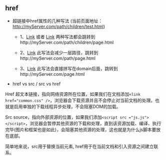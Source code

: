 ## href

* 超链接中href属性的几种写法
(当前页面地址：http://myServer.com/path/children/test.html)
  
  - 1、<a href="page.html">Link</a>  或者 <a href="./page.html">Link</a>
    两种写法都会跳转到http://myServer.com/path/children/page.html
    
  - 2、<a href="../page.html">Link</a>
    此写法会减少一层路径，跳转到http://myServer.com/path/page.html
    
  - 3、<a href="/page.html">Link</a>
    此写法会直接拼写在domain后面，跳转到http://myServer.com/page.html


* href vs src / src vs href

Href 超文本链接，指向网络资源所在位置，如果我们在文档添加`<link href="common.css" />`，浏览器会下载资源并且不会停止对当前文档的处理。也就是启用单独的下载线程异步处理，不会阻塞DOM的加载。

Src source，指向外部资源的位置，如果我们添加`<script src ="js.js"></script>`，浏览器会暂停其他资源的下载和处理，直到该资源加载、编译、执行完毕(图片和框架也是如此)，会阻塞其他资源的处理，这也就是为什么js脚本要放在底部。

简单地来说，src用于替换当前元素, href用于在当前文档和引入资源之间建立联系。
